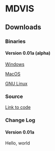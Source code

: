 # MDVIS

## Downloads

### Binaries

#### Version 0.01a (alpha)

[Windows](undefin.ed)

[MacOS](mac.md)

[GNU Linux](undefin.ed)

### Source
[Link to code](undefin.ed)

### Change Log

#### Version 0.01a

Hello, world
